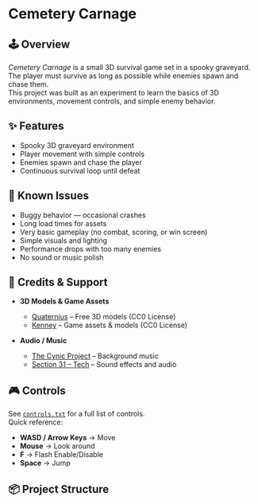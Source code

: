 # Cemetery Carnage

## 🕹️ Overview
*Cemetery Carnage* is a small 3D survival game set in a spooky graveyard. The player must survive as long as possible while enemies spawn and chase them.  
This project was built as an experiment to learn the basics of 3D environments, movement controls, and simple enemy behavior.

## ✨ Features
- Spooky 3D graveyard environment
- Player movement with simple controls
- Enemies spawn and chase the player
- Continuous survival loop until defeat

## 🐛 Known Issues
- Buggy behavior — occasional crashes
- Long load times for assets
- Very basic gameplay (no combat, scoring, or win screen)
- Simple visuals and lighting
- Performance drops with too many enemies
- No sound or music polish

## 🙏 Credits & Support
- **3D Models & Game Assets**  
  - [Quaternius](https://quaternius.com) – Free 3D models (CC0 License)  
  - [Kenney](https://kenney.nl) – Game assets & models (CC0 License)  

- **Audio / Music**  
  - [The Cynic Project](https://thecynicproject.com) – Background music  
  - [Section 31 – Tech](https://soundcloud.com/section31tech) – Sound effects and audio  


## 🎮 Controls
See [`controls.txt`](controls.txt) for a full list of controls.  
Quick reference:  
- **WASD / Arrow Keys** → Move  
- **Mouse** → Look around  
- **F** → Flash Enable/Disable
- **Space** → Jump    

## 📦 Project Structure
